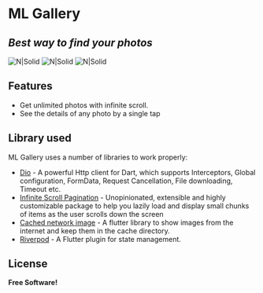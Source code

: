 # ML Gallery
## _Best way to find your photos_

![N|Solid](https://i.ibb.co/hDHD7nx/Screenshot-1703095379.png)
![N|Solid](https://i.ibb.co/8P330LW/Screenshot-1703095390.png)
![N|Solid](https://i.ibb.co/m6VzRHb/Screenshot-1703095393.png)

## Features

- Get unlimited photos with infinite scroll.
- See the details of any photo by a single tap

## Library used

ML Gallery uses a number of libraries to work properly:

- [Dio](https://pub.dev/packages/dio) - A powerful Http client for Dart, which supports Interceptors, Global configuration, FormData, Request Cancellation, File downloading, Timeout etc.
- [Infinite Scroll Pagination](https://pub.dev/packages/infinite_scroll_pagination) - Unopinionated, extensible and highly customizable package to help you lazily load and display small chunks of items as the user scrolls down the screen
- [Cached network image](https://pub.dev/packages/cached_network_image) - A flutter library to show images from the internet and keep them in the cache directory.
- [Riverpod](https://pub.dev/packages/riverpod) - A Flutter plugin for state management.


## License

**Free Software!**
